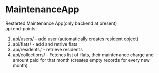 # MaintenanceApp
Restarted Maintenance App(only backend at present)
<br />
api end-points:
1. api/users/ - add user (automatically creates resident object)
1. api/flats/ - add and retrive flats
2. api/residents/ - retrieve residents 
3. api/collections/ - Fetches list of flats, their maintenance charge and amount paid for that month (creates empty records for every new month)

